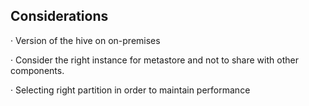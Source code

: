 ## Considerations

·    Version of the hive on on-premises

·    Consider the right instance for metastore and not to share with other components.

·    Selecting right partition in order to maintain performance